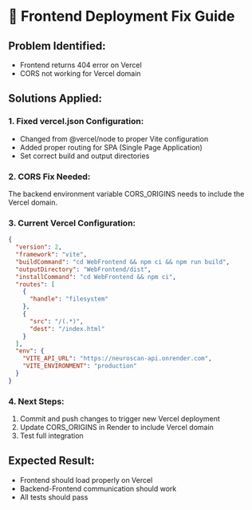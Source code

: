 # 🔧 Frontend Deployment Fix Guide

## Problem Identified:
- Frontend returns 404 error on Vercel
- CORS not working for Vercel domain

## Solutions Applied:

### 1. Fixed vercel.json Configuration:
- Changed from @vercel/node to proper Vite configuration
- Added proper routing for SPA (Single Page Application)
- Set correct build and output directories

### 2. CORS Fix Needed:
The backend environment variable CORS_ORIGINS needs to include the Vercel domain.

### 3. Current Vercel Configuration:
```json
{
  "version": 2,
  "framework": "vite",
  "buildCommand": "cd WebFrontend && npm ci && npm run build",
  "outputDirectory": "WebFrontend/dist",
  "installCommand": "cd WebFrontend && npm ci",
  "routes": [
    {
      "handle": "filesystem"
    },
    {
      "src": "/(.*)",
      "dest": "/index.html"
    }
  ],
  "env": {
    "VITE_API_URL": "https://neuroscan-api.onrender.com",
    "VITE_ENVIRONMENT": "production"
  }
}
```

### 4. Next Steps:
1. Commit and push changes to trigger new Vercel deployment
2. Update CORS_ORIGINS in Render to include Vercel domain
3. Test full integration

## Expected Result:
- Frontend should load properly on Vercel
- Backend-Frontend communication should work
- All tests should pass
